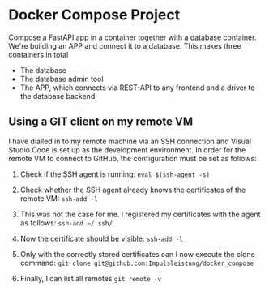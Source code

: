 # Docker Compose Project

Compose a FastAPI app in a container together with a database container. We're building an APP and connect it to a database. This makes three containers in total

* The database
* The database admin tool
* The APP, which connects via REST-API to any frontend and a driver to the database backend

## Using a GIT client on my remote VM

I have dialled in to my remote machine via an SSH connection and Visual Studio Code is set up as the development environment. In order for the remote VM to connect to GitHub, the configuration must be set as follows:
1. Check if the SSH agent is running:
 `eval $(ssh-agent -s)`

2. Check whether the SSH agent already knows the certificates of the remote VM:
 `ssh-add -l`

3. This was not the case for me. I registered my certificates with the agent as follows: 
 `ssh-add ~/.ssh/`

4. Now the certificate should be visible:
 `ssh-add -l`

5. Only with the correctly stored certificates can I now execute the clone command:
 `git clone git@github.com:Impulsleistung/docker_compose`

6. Finally, I can list all remotes
 `git remote -v`
